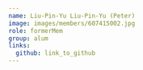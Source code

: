 ```yaml
---
name: Liu-Pin-Yu Liu-Pin-Yu (Peter) 
image: images/members/607415002.jpg 
role: formerMem
group: alum
links:
  github: link_to_github 
---
```

